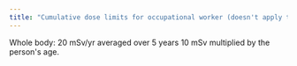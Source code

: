 ```yaml
---
title: "Cumulative dose limits for occupational worker (doesn't apply to member of public)"
---
```

Whole body: 20 mSv/yr averaged over 5 years
10 mSv multiplied by the person's age.

